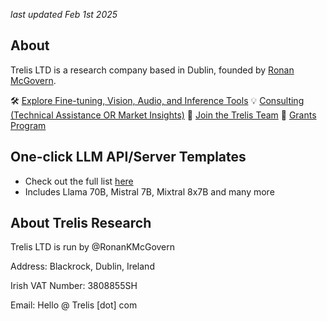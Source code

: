 *last updated Feb 1st 2025*

## About
Trelis LTD is a research company based in Dublin, founded by [Ronan McGovern](https://ronanmcgovern.com).

🛠 [Explore Fine-tuning, Vision, Audio, and Inference Tools](https://trelis.com/)
💡 [Consulting (Technical Assistance OR Market Insights)](https://forms.gle/2VXzrBzpvm1BmG6e7)
🤝 [Join the Trelis Team](https://trelis.com/developer-collaborations/)
💸 [Grants Program](https://trelis.com/trelis-ai-grants/)

## One-click LLM API/Server Templates
- Check out the full list [here](https://github.com/TrelisResearch/one-click-llms)
- Includes Llama 70B, Mistral 7B, Mixtral 8x7B and many more

## About Trelis Research
Trelis LTD is run by @RonanKMcGovern

Address: Blackrock, Dublin, Ireland

Irish VAT Number: 3808855SH

Email: Hello @ Trelis [dot] com

